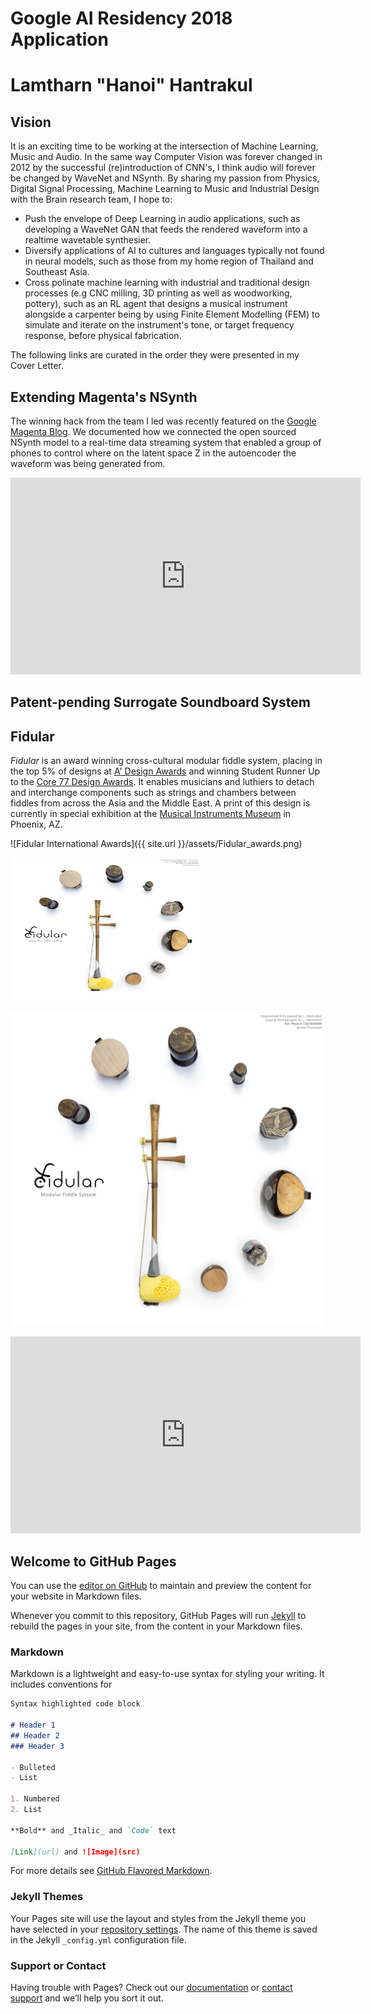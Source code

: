 # Google AI Residency 2018 Application
# **Lamtharn "Hanoi" Hantrakul**

## Vision

It is an exciting time to be working at the intersection of Machine Learning, Music and Audio. In the same way Computer Vision was forever changed in 2012 by the successful (re)introduction of CNN's, I think audio will forever be changed by WaveNet and NSynth. By sharing my passion from Physics, Digital Signal Processing, Machine Learning to Music and Industrial Design with the Brain research team, I hope to:

- Push the envelope of Deep Learning in audio applications, such as developing a WaveNet GAN that feeds the rendered waveform into a realtime wavetable synthesier.
- Diversify applications of AI to cultures and languages typically not found in neural models, such as those from my home region of Thailand and Southeast Asia. 
- Cross polinate machine learning with industrial and traditional design processes (e.g CNC milling, 3D printing as well as woodworking, pottery), such as an RL agent that designs a musical instrument alongside a carpenter being by using Finite Element Modelling (FEM) to simulate and iterate on the instrument's tone, or target frequency response, before physical fabrication. 

The following links are curated in the order they were presented in my Cover Letter. 

## Extending Magenta's NSynth

The winning hack from the team I led was recently featured on the [Google Magenta Blog](https://magenta.tensorflow.org/blog/2017/09/12/outside-hacks/). We documented how we connected the open sourced NSynth model to a real-time data streaming system that enabled a group of phones to control where on the latent space Z in the autoencoder the waveform was being generated from. 

<iframe width="560" height="315" src="https://www.youtube.com/embed/DIHNMGTdo_w" frameborder="0" allowfullscreen></iframe>

## Patent-pending Surrogate Soundboard System


## Fidular

_Fidular_ is an award winning cross-cultural modular fiddle system, placing in the top 5% of designs at [A' Design Awards](https://competition.adesignaward.com/design.php?ID=50765) and winning Student Runner Up to the [Core 77 Design Awards](http://designawards.core77.com/Open-Design/64638/Fidular-Modular-Fiddle-System). It enables musicians and luthiers to detach and interchange components such as strings and chambers between fiddles from across the Asia and the Middle East. A print of this design is currently in special exhibition at the [Musical Instruments Museum](https://mim.org/) in Phoenix, AZ. 

![Fidular International Awards]({{ site.url }}/assets/Fidular_awards.png)

<img src="https://github.com/lamtharnhantrakul/Google-AI-Residency-App/blob/master/assets/Fidular.JPG" class="img-responsive" alt="image" style="width:304px;height:228px;">

![Fidular Shot](https://github.com/lamtharnhantrakul/Google-AI-Residency-App/blob/master/assets/Fidular.jpg)

<iframe width="560" height="315" src="https://www.youtube.com/embed/B_chlvO4thU" frameborder="0" allowfullscreen></iframe>

## Welcome to GitHub Pages

You can use the [editor on GitHub](https://github.com/lamtharnhantrakul/Google-AI-Residency-App/edit/master/index.md) to maintain and preview the content for your website in Markdown files.

Whenever you commit to this repository, GitHub Pages will run [Jekyll](https://jekyllrb.com/) to rebuild the pages in your site, from the content in your Markdown files.

### Markdown

Markdown is a lightweight and easy-to-use syntax for styling your writing. It includes conventions for

```markdown
Syntax highlighted code block

# Header 1
## Header 2
### Header 3

- Bulleted
- List

1. Numbered
2. List

**Bold** and _Italic_ and `Code` text

[Link](url) and ![Image](src)
```

For more details see [GitHub Flavored Markdown](https://guides.github.com/features/mastering-markdown/).

### Jekyll Themes

Your Pages site will use the layout and styles from the Jekyll theme you have selected in your [repository settings](https://github.com/lamtharnhantrakul/Google-AI-Residency-App/settings). The name of this theme is saved in the Jekyll `_config.yml` configuration file.

### Support or Contact

Having trouble with Pages? Check out our [documentation](https://help.github.com/categories/github-pages-basics/) or [contact support](https://github.com/contact) and we’ll help you sort it out.
